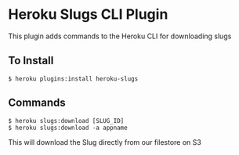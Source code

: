 # Heroku Slugs CLI Plugin

This plugin adds commands to the Heroku CLI for downloading slugs

## To Install

```
$ heroku plugins:install heroku-slugs
```

## Commands

```
$ heroku slugs:download [SLUG_ID]
$ heroku slugs:download -a appname
```

This will download the Slug directly from our filestore on S3
